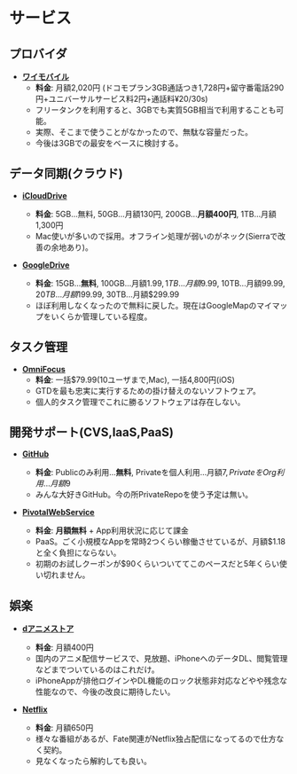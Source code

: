 サービス
====

プロバイダ
----

- [**ワイモバイル**](http://mineo.jp)
  - **料金**: 月額2,020円 (ドコモプラン3GB通話つき1,728円+留守番電話290円+ユニバーサルサービス料2円+通話料¥20/30s)
  - フリータンクを利用すると、3GBでも実質5GB相当で利用することも可能。
  - 実際、そこまで使うことがなかったので、無駄な容量だった。
  - 今後は3GBでの最安をベースに検討する。

データ同期(クラウド)
----

- [**iCloudDrive**](http://www.apple.com/jp/icloud/)
  - **料金**: 5GB...無料, 50GB...月額130円, 200GB...**月額400円**, 1TB...月額1,300円
  - Mac使いが多いので採用。オフライン処理が弱いのがネック(Sierraで改善の余地あり)。

- [**GoogleDrive**](https://support.google.com/drive/answer/2375123?hl=ja)
  - **料金**: 15GB...**無料**, 100GB...月額$1.99,
    1TB...月額$9.99, 10TB...月額$99.99, 20TB...月額$199.99, 30TB...月額$299.99
  - ほぼ利用しなくなったので無料に戻した。現在はGoogleMapのマイマップをいくらか管理している程度。

タスク管理
----

- [**OmniFocus**](https://www.omnigroup.com/omnifocus)
  - **料金**: 一括$79.99(10ユーザまで,Mac), 一括4,800円(iOS)
  - GTDを最も忠実に実行するための掛け替えのないソフトウェア。
  - 個人的タスク管理でこれに勝るソフトウェアは存在しない。

開発サポート(CVS,IaaS,PaaS)
----

- [**GitHub**](https://github.com/pricing)
  - **料金**: Publicのみ利用...**無料**, Privateを個人利用...月額$7, PrivateをOrg利用...月額$9
  - みんな大好きGitHub。今の所PrivateRepoを使う予定は無い。

- [**PivotalWebService**](https://run.pivotal.io/pricing/)
  - **料金**: **月額無料** + App利用状況に応じて課金
  - PaaS。ごく小規模なAppを常時2つくらい稼働させているが、月額$1.18と全く負担にならない。
  - 初期のお試しクーポンが$90くらいついててこのペースだと5年くらい使い切れません。

娯楽
----

- [**dアニメストア**](https://github.com/pricing)
  - **料金**: 月額400円
  - 国内のアニメ配信サービスで、見放題、iPhoneへのデータDL、閲覧管理などまでついているのはこれだけ。
  - iPhoneAppが排他ログインやDL機能のロック状態非対応などやや残念な性能なので、今後の改良に期待したい。

- [**Netflix**](https://www.netflix.com)
  - **料金**: 月額650円
  - 様々な番組があるが、Fate関連がNetflix独占配信になってるので仕方なく契約。
  - 見なくなったら解約しても良い。
